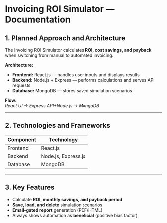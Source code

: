 # Invoicing ROI Simulator — Documentation

## 1. Planned Approach and Architecture
The Invoicing ROI Simulator calculates **ROI, cost savings, and payback** when switching from manual to automated invoicing.

**Architecture:**

- **Frontend:** React.js — handles user inputs and displays results  
- **Backend:** Node.js + Express — performs calculations and serves API requests  
- **Database:** MongoDB — stores saved simulation scenarios  

**Flow:**  
*React UI → Express API+Node.js → MongoDB*

---

## 2. Technologies and Frameworks

| Component | Technology |
|-----------|------------|
| Frontend  | React.js   |
| Backend   | Node.js, Express.js |
| Database  | MongoDB    |

---

## 3. Key Features
- Calculate **ROI, monthly savings, and payback period**  
- **Save, load, and delete** simulation scenarios  
- **Email-gated report** generation (PDF/HTML)  
- Always shows automation as **beneficial** (positive bias factor)
